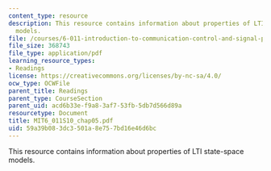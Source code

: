 ```yaml
---
content_type: resource
description: This resource contains information about properties of LTI state-space
  models.
file: /courses/6-011-introduction-to-communication-control-and-signal-processing-spring-2010/59a39b083dc3501a8e757bd16e46d6bc_MIT6_011S10_chap05.pdf
file_size: 368743
file_type: application/pdf
learning_resource_types:
- Readings
license: https://creativecommons.org/licenses/by-nc-sa/4.0/
ocw_type: OCWFile
parent_title: Readings
parent_type: CourseSection
parent_uid: acd6b33e-f9a8-3af7-53fb-5db7d566d89a
resourcetype: Document
title: MIT6_011S10_chap05.pdf
uid: 59a39b08-3dc3-501a-8e75-7bd16e46d6bc
---
```

This resource contains information about properties of LTI state-space models.